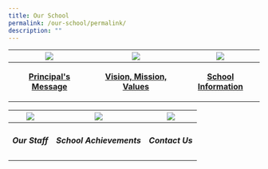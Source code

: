 ```yaml
---
title: Our School
permalink: /our-school/permalink/
description: ""
---
```

| ![](/images/Principal-Message.ico) |![](/images/VMV.ico)| ![](/images/School-Information.ico) |
| -------- | -------- | -------- |
| <p style="text-align: center;"><strong>[Principal's Message](/our-school/principals-message/)</strong></p> | <p style="text-align: center;"><strong>[Vision, Mission, Values](our-school/vision-mission-values/)</strong></p> | <p style="text-align: center;"><strong>[School Information](/our-school/school-inormation/)</strong></p> |

| ![](/images/Our-Staff.ico) | ![](/images/JR9-RF816-1%20(1).ico) | ![](/images/Contact%20Us.ico) |
| -------- | -------- | -------- |
| <h5 style="text-align: center;"><strong>Our Staff</strong></h5> | <h5 style="text-align: center;"><strong>School Achievements</strong></h5> |<h5 style="text-align: center;"><strong>Contact Us</strong></h5> |